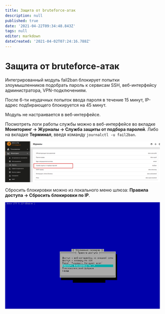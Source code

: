 ```yaml
---
title: Защита от bruteforce-атак
description: null
published: true
date: '2021-04-22T09:34:48.843Z'
tags: null
editor: markdown
dateCreated: '2021-04-02T07:24:16.788Z'
---
```


# Защита от bruteforce-атак

Интегрированный модуль fail2ban блокирует попытки злоумышленников подобрать пароль к сервисам SSH, веб-интерфейсу администратора, VPN-подключениям.

После 6-ти неудачных попыток ввода пароля в течение 15 минут, IP-адрес подбирающего блокируется на 45 минут.

Модуль не настраивается в веб-интерфейсе.

Посмотреть логи работы службы можно в веб-интерфейсе во вкладке **Мониторинг -&gt; Журналы -&gt; Служба защиты от подбора паролей**. Либо на вкладке **Терминал**, введя команду `journalctl -u fail2ban`.

![](../.gitbook/assets/bruteforce-log.png)

Сбросить блокировки можно из локального меню шлюза: **Правила доступа -&gt; Сбросить блокировки по IP**.

![](../.gitbook/assets/bruteforce.png)

